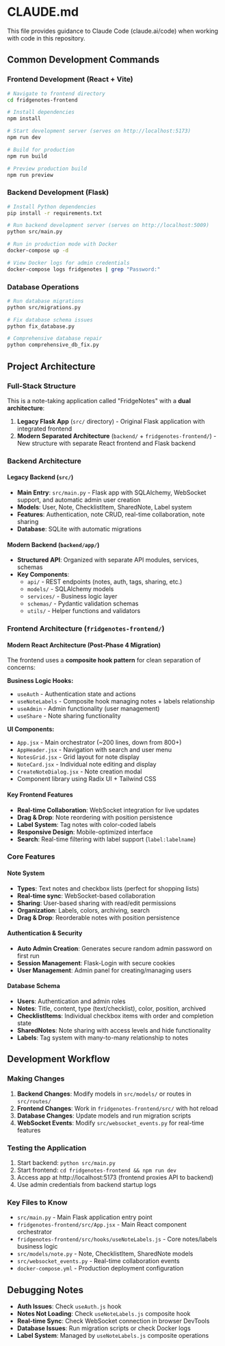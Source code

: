 # CLAUDE.md

This file provides guidance to Claude Code (claude.ai/code) when working with code in this repository.

## Common Development Commands

### Frontend Development (React + Vite)
```bash
# Navigate to frontend directory
cd fridgenotes-frontend

# Install dependencies
npm install

# Start development server (serves on http://localhost:5173)
npm run dev

# Build for production
npm run build

# Preview production build
npm run preview
```

### Backend Development (Flask)
```bash
# Install Python dependencies
pip install -r requirements.txt

# Run backend development server (serves on http://localhost:5009)
python src/main.py

# Run in production mode with Docker
docker-compose up -d

# View Docker logs for admin credentials
docker-compose logs fridgenotes | grep "Password:"
```

### Database Operations
```bash
# Run database migrations
python src/migrations.py

# Fix database schema issues
python fix_database.py

# Comprehensive database repair
python comprehensive_db_fix.py
```

## Project Architecture

### Full-Stack Structure
This is a note-taking application called "FridgeNotes" with a **dual architecture**:

1. **Legacy Flask App** (`src/` directory) - Original Flask application with integrated frontend
2. **Modern Separated Architecture** (`backend/` + `fridgenotes-frontend/`) - New structure with separate React frontend and Flask backend

### Backend Architecture

#### Legacy Backend (`src/`)
- **Main Entry**: `src/main.py` - Flask app with SQLAlchemy, WebSocket support, and automatic admin user creation
- **Models**: User, Note, ChecklistItem, SharedNote, Label system
- **Features**: Authentication, note CRUD, real-time collaboration, note sharing
- **Database**: SQLite with automatic migrations

#### Modern Backend (`backend/app/`)
- **Structured API**: Organized with separate API modules, services, schemas
- **Key Components**:
  - `api/` - REST endpoints (notes, auth, tags, sharing, etc.)
  - `models/` - SQLAlchemy models
  - `services/` - Business logic layer
  - `schemas/` - Pydantic validation schemas
  - `utils/` - Helper functions and validators

### Frontend Architecture (`fridgenotes-frontend/`)

#### Modern React Architecture (Post-Phase 4 Migration)
The frontend uses a **composite hook pattern** for clean separation of concerns:

**Business Logic Hooks:**
- `useAuth` - Authentication state and actions
- `useNoteLabels` - Composite hook managing notes + labels relationship
- `useAdmin` - Admin functionality (user management)
- `useShare` - Note sharing functionality

**UI Components:**
- `App.jsx` - Main orchestrator (~200 lines, down from 800+)
- `AppHeader.jsx` - Navigation with search and user menu
- `NotesGrid.jsx` - Grid layout for note display
- `NoteCard.jsx` - Individual note editing and display
- `CreateNoteDialog.jsx` - Note creation modal
- Component library using Radix UI + Tailwind CSS

#### Key Frontend Features
- **Real-time Collaboration**: WebSocket integration for live updates
- **Drag & Drop**: Note reordering with position persistence
- **Label System**: Tag notes with color-coded labels
- **Responsive Design**: Mobile-optimized interface
- **Search**: Real-time filtering with label support (`label:labelname`)

### Core Features

#### Note System
- **Types**: Text notes and checkbox lists (perfect for shopping lists)
- **Real-time sync**: WebSocket-based collaboration
- **Sharing**: User-based sharing with read/edit permissions
- **Organization**: Labels, colors, archiving, search
- **Drag & Drop**: Reorderable notes with position persistence

#### Authentication & Security
- **Auto Admin Creation**: Generates secure random admin password on first run
- **Session Management**: Flask-Login with secure cookies
- **User Management**: Admin panel for creating/managing users

#### Database Schema
- **Users**: Authentication and admin roles
- **Notes**: Title, content, type (text/checklist), color, position, archived
- **ChecklistItems**: Individual checkbox items with order and completion state
- **SharedNotes**: Note sharing with access levels and hide functionality
- **Labels**: Tag system with many-to-many relationship to notes

## Development Workflow

### Making Changes

1. **Backend Changes**: Modify models in `src/models/` or routes in `src/routes/`
2. **Frontend Changes**: Work in `fridgenotes-frontend/src/` with hot reload
3. **Database Changes**: Update models and run migration scripts
4. **WebSocket Events**: Modify `src/websocket_events.py` for real-time features

### Testing the Application

1. Start backend: `python src/main.py`
2. Start frontend: `cd fridgenotes-frontend && npm run dev`
3. Access app at http://localhost:5173 (frontend proxies API to backend)
4. Use admin credentials from backend startup logs

### Key Files to Know

- `src/main.py` - Main Flask application entry point
- `fridgenotes-frontend/src/App.jsx` - Main React component orchestrator
- `fridgenotes-frontend/src/hooks/useNoteLabels.js` - Core notes/labels business logic
- `src/models/note.py` - Note, ChecklistItem, SharedNote models
- `src/websocket_events.py` - Real-time collaboration events
- `docker-compose.yml` - Production deployment configuration

## Debugging Notes

- **Auth Issues**: Check `useAuth.js` hook
- **Notes Not Loading**: Check `useNoteLabels.js` composite hook
- **Real-time Sync**: Check WebSocket connection in browser DevTools
- **Database Issues**: Run migration scripts or check Docker logs
- **Label System**: Managed by `useNoteLabels.js` composite operations